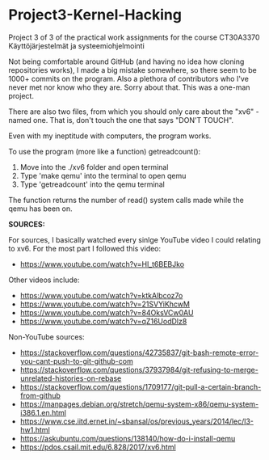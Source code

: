 # Project3-Kernel-Hacking
Project 3 of 3 of the practical work assignments for the course CT30A3370 Käyttöjärjestelmät ja systeemiohjelmointi


Not being comfortable around GitHub (and having no idea how cloning repositories works), I made a big mistake somewhere, so there seem to be 1000+ commits on the program. Also a plethora of contributors who I've never met nor know who they are. Sorry about that. This was a one-man project.

There are also two files, from which you should only care about the "xv6" -named one. That is, don't touch the one that says "DON'T TOUCH".

Even with my ineptitude with computers, the program works.

To use the program (more like a function) getreadcount():

1)    Move into the ./xv6 folder and open terminal
2)    Type 'make qemu' into the terminal to open qemu
3)    Type 'getreadcount' into the qemu terminal

The function returns the number of read() system calls made while the qemu has been on.


**SOURCES:**

For sources, I basically watched every sinlge YouTube video I could relating to xv6.
For the most part I followed this video:
- https://www.youtube.com/watch?v=Hl_t6BEBJko



Other videos include:

- https://www.youtube.com/watch?v=ktkAlbcoz7o
- https://www.youtube.com/watch?v=21SVYiKhcwM
- https://www.youtube.com/watch?v=84OksVCw0AU
- https://www.youtube.com/watch?v=qZ16UodDlz8



Non-YouTube sources:

- https://stackoverflow.com/questions/42735837/git-bash-remote-error-you-cant-push-to-git-github-com
- https://stackoverflow.com/questions/37937984/git-refusing-to-merge-unrelated-histories-on-rebase
- https://stackoverflow.com/questions/1709177/git-pull-a-certain-branch-from-github
- https://manpages.debian.org/stretch/qemu-system-x86/qemu-system-i386.1.en.html
- https://www.cse.iitd.ernet.in/~sbansal/os/previous_years/2014/lec/l3-hw1.html
- https://askubuntu.com/questions/138140/how-do-i-install-qemu
- https://pdos.csail.mit.edu/6.828/2017/xv6.html
